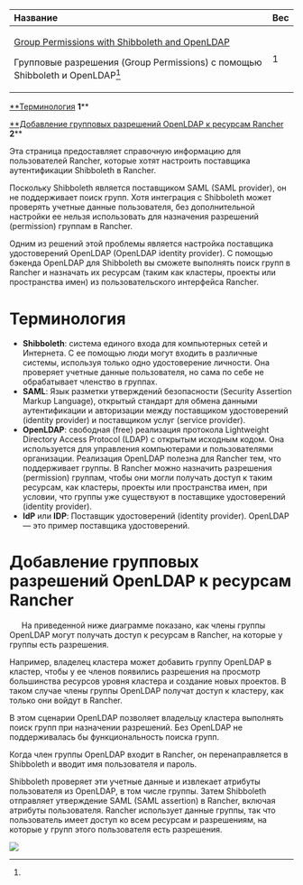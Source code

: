 ﻿


|**Название**|**Вес**|
| :- | :- |
|<p>[Group Permissions with Shibboleth and OpenLDAP](https://github.com/rancher/docs/blob/master/content/rancher/v2.6/en/admin-settings/authentication/shibboleth/about/_index.md) </p><p>Групповые разрешения (Group Permissions) с помощью Shibboleth и OpenLDAP[^1]</p>|1|


[**Терминология](#_d8bijqt2h6v1)	**1****

[**Добавление групповых разрешений OpenLDAP к ресурсам Rancher](#_cfxydeck00e2)	**2****



Эта страница предоставляет справочную информацию для пользователей Rancher, которые хотят настроить поставщика аутентификации Shibboleth в Rancher.

Поскольку Shibboleth является поставщиком SAML (SAML provider), он не поддерживает поиск групп. Хотя интеграция с Shibboleth может проверять учетные данные пользователя, без дополнительной настройки ее нельзя использовать для назначения разрешений (permission) группам в Rancher.

Одним из решений этой проблемы является настройка поставщика удостоверений OpenLDAP (OpenLDAP identity provider). С помощью бэкенда OpenLDAP для Shibboleth вы сможете выполнять поиск групп в Rancher и назначать их ресурсам (таким как кластеры, проекты или пространства имен) из пользовательского интерфейса Rancher.
# Терминология
- **Shibboleth**: система единого входа для компьютерных сетей и Интернета. С ее помощью люди могут входить в различные системы, используя только одно удостоверение личности. Она проверяет учетные данные пользователя, но сама по себе не обрабатывает членство в группах.
- **SAML**: Язык разметки утверждений безопасности (Security Assertion Markup Language), открытый стандарт для обмена данными аутентификации и авторизации между поставщиком удостоверений (identity provider) и поставщиком услуг (service provider).
- **OpenLDAP**: свободная (free) реализация  протокола Lightweight Directory Access Protocol (LDAP) с открытым исходным кодом. Она используется для управления компьютерами и пользователями организации. Реализация OpenLDAP полезна для Rancher тем, что поддерживает группы. В Rancher можно назначить разрешения (permission) группам, чтобы они могли получать доступ к таким ресурсам, как кластеры, проекты или пространства имен, при условии, что группы уже существуют в поставщике удостоверений (identity provider).
- **IdP** или **IDP**: Поставщик удостоверений (identity provider). OpenLDAP — это пример поставщика удостоверений.
# Добавление групповых разрешений OpenLDAP к ресурсам Rancher
`	`На приведенной ниже диаграмме показано, как члены группы OpenLDAP могут получать доступ к ресурсам в Rancher, на которые у группы есть разрешения.

Например, владелец кластера может добавить группу OpenLDAP в кластер, чтобы у ее членов появились разрешения на просмотр большинства ресурсов уровня кластера и создание новых проектов. В таком случае члены группы OpenLDAP получат доступ к кластеру, как только они войдут в Rancher.

В этом сценарии OpenLDAP позволяет владельцу кластера выполнять поиск групп при назначении разрешений. Без OpenLDAP не поддерживалась бы функциональность поиска групп.

Когда член группы OpenLDAP входит в Rancher, он перенаправляется в Shibboleth и вводит имя пользователя и пароль.

Shibboleth проверяет эти учетные данные и извлекает атрибуты пользователя из OpenLDAP, в том числе группы. Затем Shibboleth отправляет утверждение SAML (SAML assertion) в Rancher, включая атрибуты пользователя. Rancher использует данные группы, так что пользователь имеет доступ ко всем ресурсам и разрешениям, на которые у групп этого пользователя есть разрешения.













![](Aspose.Words.7710e8a6-6d9e-4479-9976-c8a8660ebf67.001.png)


[^1]: 